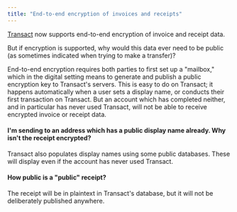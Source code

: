 ```yaml
---
title: "End-to-end encryption of invoices and receipts"
---
```


[Transact](https://transactcc.github.io/) now supports end-to-end encryption of invoice and receipt data.

But if encryption is supported, why would this data ever need to be public (as sometimes indicated when trying to make a transfer)?

End-to-end encryption requires both parties to first set up a "mailbox," which in the digital setting means to generate and publish a public encryption key to Transact's servers. This is easy to do on Transact; it happens automatically when a user sets a display name, or conducts their first transaction on Transact. But an account which has completed neither, and in particular has never used Transact, will not be able to receive encrypted invoice or receipt data.

#### I'm sending to an address which has a public display name already. Why isn't the receipt encrypted?

Transact also populates display names using some public databases. These will display even if the account has never used Transact.

#### How public is a "public" receipt?

The receipt will be in plaintext in Transact's database, but it will not be deliberately published anywhere.
